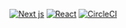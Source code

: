 [![Next js](https://img.shields.io/badge/nextjs-12.2.3-lightgrey?style=for-the-badge&logo=next.js)](https://nextjs.org/)
[![React](https://img.shields.io/badge/reactjs-18.2.0-blue?style=for-the-badge&logo=react)](https://reactjs.org/)
[![CircleCI](https://dl.circleci.com/status-badge/img/gh/mcorreiab/financial-organizer/tree/main.svg?style=svg)](https://dl.circleci.com/status-badge/redirect/gh/mcorreiab/financial-organizer/tree/main)
